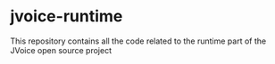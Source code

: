 jvoice-runtime
==============

This repository contains all the code related to the runtime part of the JVoice open source project
